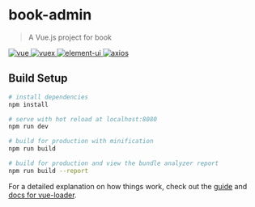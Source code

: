 # book-admin

> A Vue.js project for book

<p>
  <a href="https://github.com/vuejs/vue">
    <img src="https://img.shields.io/badge/vue-2.5.2-brightgreen.svg" alt="vue">
  </a>
  <a href="https://github.com/vuejs/vuex">
    <img src="https://img.shields.io/badge/vuex-3.1.0-brightgreen.svg" alt="vuex">
  </a>
  <a href="https://github.com/ElemeFE/element">
    <img src="https://img.shields.io/badge/element--ui-2.10.1-brightgreen.svg" alt="element-ui">
  </a>
  <a href="https://github.com/axios/axios">
    <img src="https://img.shields.io/badge/axios-0.19.0-brightgreen.svg" alt="axios">
  </a>
</p>

## Build Setup

``` bash
# install dependencies
npm install

# serve with hot reload at localhost:8080
npm run dev

# build for production with minification
npm run build

# build for production and view the bundle analyzer report
npm run build --report
```

For a detailed explanation on how things work, check out the [guide](http://vuejs-templates.github.io/webpack/) and [docs for vue-loader](http://vuejs.github.io/vue-loader).
